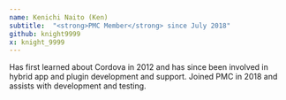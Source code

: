 ```yaml
---
name: Kenichi Naito (Ken)
subtitle:  "<strong>PMC Member</strong> since July 2018"
github: knight9999
x: knight_9999
---
```


Has first learned about Cordova in 2012 and has since been involved in hybrid app and plugin development and support.
Joined PMC in 2018 and assists with development and testing.

